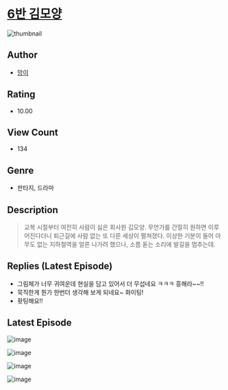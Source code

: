 # [6반 김모양](https://comic.naver.com/bestChallenge/list?titleId=810493)
![thumbnail](https://image-comic.pstatic.net/user_contents_data/challenge_comic/2023/05/23/347310/upload_3919883422807569459_480x623.jpeg)

## Author
- [망이](https://comic.naver.com/artistTitle?id=347310)

## Rating
- 10.00

## View Count
- 134

## Genre
- 판타지, 드라마

## Description
> 교복 시절부터 여전히 사람이 싫은 회사원 김모양. 무언가를 간절히 원하면 이루어진다더니 퇴근길에 사람 없는 또 다른 세상이 펼쳐졌다. 이상한 기분이 들어 아무도 없는 지하철역을 얼른 나가려 했으나, 소름 돋는 소리에 발길을 멈추는데.

## Replies (Latest Episode)
- 그림체가 너무 귀여운데 현실을 담고 있어서 더 무섭네요 ㅋㅋㅋ 흥해라~~!!
- 묵직한게 뭔가 한번더 생각해 보게 되네요~ 화이팅!
- 홧팅해요!!

## Latest Episode
![image](https://image-comic.pstatic.net/user_contents_data/challenge_comic/2023/05/23/347310/upload_7365974080084981305.jpeg)

![image](https://image-comic.pstatic.net/user_contents_data/challenge_comic/2023/05/23/347310/upload_7292790569013817700.jpeg)

![image](https://image-comic.pstatic.net/user_contents_data/challenge_comic/2023/05/23/347310/upload_7017560633665414709.jpeg)

![image](https://image-comic.pstatic.net/user_contents_data/challenge_comic/2023/05/23/347310/upload_3474862705024252210.jpeg)
